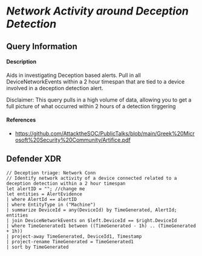 # *Network Activity around Deception Detection*

## Query Information

#### Description
Aids in investigating Deception based alerts.
Pull in all DeviceNetworkEvents within a 2 hour timespan that are tied to a device involved in a deception detection alert.

Disclaimer: This query pulls in a high volume of data, allowing you to get a full picture of what occurred within 2 hours of a detection tirggering

#### References
- https://github.com/AttacktheSOC/PublicTalks/blob/main/Greek%20Microsoft%20Security%20Community/Artifice.pdf

## Defender XDR
```KQL
// Deception triage: Network Conn
// Identify network activity of a device connected related to a deception detection within a 2 hour timespan
let alertID = ""; //change me
let entities = AlertEvidence
| where AlertId == alertID
| where EntityType in ("Machine")
| summarize DeviceId = any(DeviceId) by TimeGenerated, AlertId;
entities
| join DeviceNetworkEvents on $left.DeviceId == $right.DeviceId
| where TimeGenerated1 between ((TimeGenerated - 1h) .. (TimeGenerated + 1h))
| project-away TimeGenerated, DeviceId1, Timestamp
| project-rename TimeGenerated = TimeGenerated1
| sort by TimeGenerated
```
